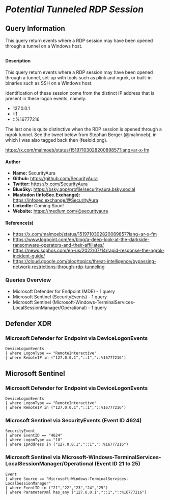 # *Potential Tunneled RDP Session*

## Query Information

This query return events where a RDP session may have been opened through a tunnel on a Windows host.

##

#### Description

This query return events where a RDP session may have been opened through a tunnel, set-up with tools such as plink and ngrok, or built-in binaries such as SSH on a Windows host.

Identification of these session come from the distinct IP address that is present in these logon events, namely:

- 127.0.0.1
- ::1
- ::%16777216

The last one is quite distinctive when the RDP session is opened through a ngrok tunnel. See the tweet below from Stephan Berger (@malmoeb), in which I was also tagged back then (feelold.png).

https://x.com/malmoeb/status/1519710302820089857?lang=ar-x-fm

#### Author <Optional>
- **Name:** SecurityAura
- **Github:** https://github.com/SecurityAura
- **Twitter:** https://x.com/SecurityAura
- **BlueSky:** https://bsky.app/profile/securityaura.bsky.social
- **Mastodon (InfoSec.Exchange):** https://infosec.exchange/@SecurityAura
- **LinkedIn:** Coming Soon!
- **Website:** https://medium.com/@securityaura

#### Reference(s)

- https://x.com/malmoeb/status/1519710302820089857?lang=ar-x-fm
- https://www.logpoint.com/en/blog/a-deep-look-at-the-darkside-ransomware-operators-and-their-affiliates/
- https://news.sophos.com/en-us/2022/07/14/rapid-response-the-ngrok-incident-guide/
- https://cloud.google.com/blog/topics/threat-intelligence/bypassing-network-restrictions-through-rdp-tunneling

### Queries Overview ###

- Microsoft Defender for Endpoint (MDE) - 1 query
- Microsoft Sentinel (SecurityEvents) - 1 query
- Microsoft Sentinel (Microsoft-Windows-TerminalServices-LocalSessionManager/Operational) - 1 query

## Defender XDR ##
### Microsoft Defender for Endpoint via DeviceLogonEvents ###
```KQL
DeviceLogonEvents
| where LogonType == "RemoteInteractive"
| where RemoteIP in ("127.0.0.1","::1","::%16777216")
```
## Microsoft Sentinel ##
### Microsoft Defender for Endpoint via DeviceLogonEvents ###
```KQL
DeviceLogonEvents
| where LogonType == "RemoteInteractive"
| where RemoteIP in ("127.0.0.1","::1","::%16777216")
```
### Microsoft Sentinel via SecurityEvents (Event ID 4624) ###
```KQL
SecurityEvent
| where EventID == "4624"
| where LogonType == "10"
| where IpAddress in ("127.0.0.1","::1","::%16777216")
```
### Microsoft Sentinel via Microsoft-Windows-TerminalServices-LocalSessionManager/Operational (Event ID 21 to 25)
```KQL
Event
| where Source == "Microsoft-Windows-TerminalServices-LocalSessionManager"
| where EventID in ("21","22","23","24","25")
| where ParameterXml has_any ("127.0.0.1","::1","::%16777216")
```

